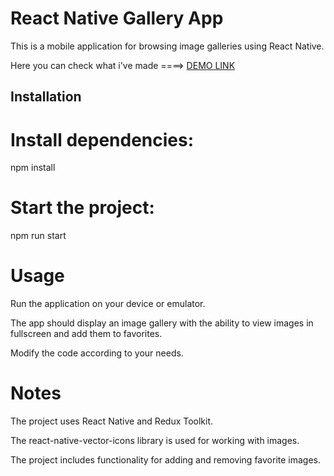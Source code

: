 # React Native Gallery App

This is a mobile application for browsing image galleries using React Native.

Here you can check what i've made ====> [DEMO LINK](https://www.youtube.com/watch?v=w4VVw_TaRvU)

## Installation

# Install dependencies:

npm install

# Start the project:

npm run start

# Usage
Run the application on your device or emulator.

The app should display an image gallery with the ability to view images in fullscreen and add them to favorites.

Modify the code according to your needs.

# Notes
The project uses React Native and Redux Toolkit.

The react-native-vector-icons library is used for working with images.

The project includes functionality for adding and removing favorite images.